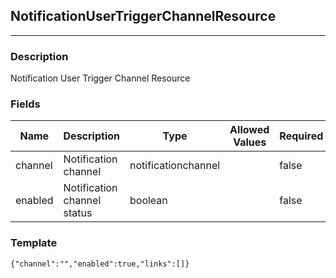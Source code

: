 ## NotificationUserTriggerChannelResource
---
### Description
Notification User Trigger Channel Resource
### Fields
| Name | Description | Type | Allowed Values | Required |
| ---- | ----------- | ---- | -------------- | -------- |
| channel | Notification channel | notificationchannel |  | false |
| enabled | Notification channel status | boolean |  | false |
### Template
```
{"channel":"","enabled":true,"links":[]}
```
